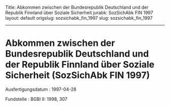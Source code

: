 Title: Abkommen zwischen der Bundesrepublik Deutschland und der Republik Finnland
  über Soziale Sicherheit
jurabk: SozSichAbk FIN 1997
layout: default
origslug: sozsichabk_fin_1997
slug: sozsichabk_fin_1997

---

# Abkommen zwischen der Bundesrepublik Deutschland und der Republik Finnland über Soziale Sicherheit (SozSichAbk FIN 1997)

Ausfertigungsdatum
:   1997-04-28

Fundstelle
:   BGBl II: 1998, 307

